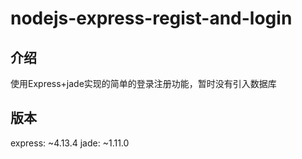 # nodejs-express-regist-and-login

## 介绍

使用Express+jade实现的简单的登录注册功能，暂时没有引入数据库

## 版本

 express: ~4.13.4
 jade: ~1.11.0
 
